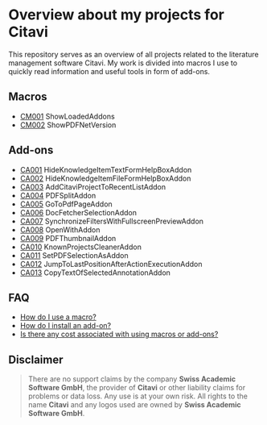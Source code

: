 # Overview about my projects for Citavi

This repository serves as an overview of all projects related to the literature management software Citavi.  My work is divided into macros I use to quickly read information and useful tools in  form of add-ons.

## Macros

- [CM001](/src/macros/cm001.md) ShowLoadedAddons
- [CM002](/src/macros/cm002.md) ShowPDFNetVersion

## Add-ons

- [CA001]() HideKnowledgeItemTextFormHelpBoxAddon
- [CA002]() HideKnowledgeItemFileFormHelpBoxAddon
- [CA003]() AddCitaviProjectToRecentListAddon
- [CA004]() PDFSplitAddon
- [CA005]() GoToPdfPageAddon
- [CA006]() DocFetcherSelectionAddon
- [CA007]() SynchronizeFiltersWithFullscreenPreviewAddon
- [CA008]() OpenWithAddon
- [CA009]() PDFThumbnailAddon
- [CA010]() KnownProjectsCleanerAddon
- [CA011]() SetPDFSelectionAsAddon
- [CA012]() JumpToLastPositionAfterActionExecutionAddon
- [CA013]() CopyTextOfSelectedAnnotationAddon

## FAQ

- [How do I use a macro?](/docs/faq.md#how-do-i-install-an-add-on)
- [How do I install an add-on?](/docs/faq.md#how-do-i-install-an-add-on)
- [Is there any cost associated with using macros or add-ons?](/docs/faq,md#is-there-any-cost-associated-with-using-macros-or-add-ons)

## Disclaimer

>There are no support claims by the company **Swiss Academic Software GmbH**, the provider of **Citavi** or other liability claims for problems or data loss. Any use is at your own risk. All rights to the name **Citavi** and any logos used are owned by **Swiss Academic Software GmbH**.
